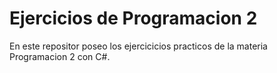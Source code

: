 # Ejercicios de Programacion 2

En este repositor poseo los ejercicicios practicos de la materia Programacion 2 con C#.